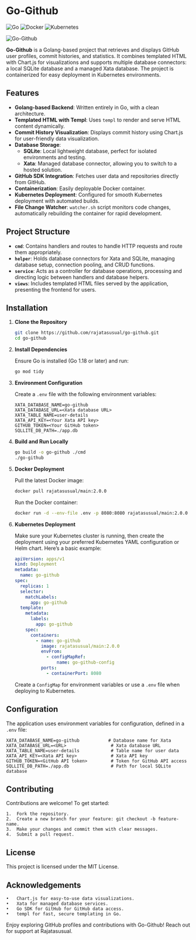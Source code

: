 # Go-Github

![Go](https://img.shields.io/badge/Go-1.23-blue) ![Docker](https://img.shields.io/badge/Docker-20.10-blue) ![Kubernetes](https://img.shields.io/badge/Kubernetes-1.21-blue)

![Go-Github](https://raw.githubusercontent.com/rajatasusual/go-github/refs/heads/main/favicon.ico)

**Go-Github** is a Golang-based project that retrieves and displays GitHub user profiles, commit histories, and statistics. It combines templated HTML with Chart.js for visualizations and supports multiple database connectors: a local SQLite database and a managed Xata database. The project is containerized for easy deployment in Kubernetes environments.

## Features

- **Golang-based Backend**: Written entirely in Go, with a clean architecture.
- **Templated HTML with Templ**: Uses `templ` to render and serve HTML content dynamically.
- **Commit History Visualization**: Displays commit history using Chart.js for user-friendly data visualization.
- **Database Storage**:
  - **SQLite**: Local lightweight database, perfect for isolated environments and testing.
  - **Xata**: Managed database connector, allowing you to switch to a hosted solution.
- **GitHub SDK Integration**: Fetches user data and repositories directly from GitHub.
- **Containerization**: Easily deployable Docker container.
- **Kubernetes Deployment**: Configured for smooth Kubernetes deployment with automated builds.
- **File Change Watcher**: `watcher.sh` script monitors code changes, automatically rebuilding the container for rapid development.

## Project Structure

- **`cmd`**: Contains handlers and routes to handle HTTP requests and route them appropriately.
- **`helper`**: Holds database connectors for Xata and SQLite, managing database setup, connection pooling, and CRUD functions.
- **`service`**: Acts as a controller for database operations, processing and directing logic between handlers and database helpers.
- **`views`**: Includes templated HTML files served by the application, presenting the frontend for users.

## Installation

1. **Clone the Repository**

    ```bash
    git clone https://github.com/rajatasusual/go-github.git
    cd go-github
    ```

2. **Install Dependencies**

    Ensure Go is installed (Go 1.18 or later) and run:

    ```bash
    go mod tidy
    ```

3. **Environment Configuration**

    Create a `.env` file with the following environment variables:

    ```dotenv
    XATA_DATABASE_NAME=go-github
    XATA_DATABASE_URL=<Xata database URL>
    XATA_TABLE_NAME=user-details
    XATA_API_KEY=<Your Xata API key>
    GITHUB_TOKEN=<Your GitHub token>
    SQLLITE_DB_PATH=./app.db
    ```

4. **Build and Run Locally**

    ```bash
    go build -o go-github ./cmd
    ./go-github
    ```

5. **Docker Deployment**

    Pull the latest Docker image:

    ```bash
    docker pull rajatasusual/main:2.0.0
    ```

    Run the Docker container:

    ```bash
    docker run -d --env-file .env -p 8080:8080 rajatasusual/main:2.0.0
    ```

6. **Kubernetes Deployment**

    Make sure your Kubernetes cluster is running, then create the deployment using your preferred Kubernetes YAML configuration or Helm chart. Here’s a basic example:

    ```yaml
    apiVersion: apps/v1
    kind: Deployment
    metadata:
      name: go-github
    spec:
      replicas: 1
      selector:
        matchLabels:
          app: go-github
      template:
        metadata:
          labels:
            app: go-github
        spec:
          containers:
            - name: go-github
              image: rajatasusual/main:2.0.0
              envFrom:
                - configMapRef:
                    name: go-github-config
              ports:
                - containerPort: 8080
    ```

    Create a `ConfigMap` for environment variables or use a `.env` file when deploying to Kubernetes.

## Configuration

The application uses environment variables for configuration, defined in a `.env` file:

```dotenv
XATA_DATABASE_NAME=go-github           # Database name for Xata
XATA_DATABASE_URL=<URL>                 # Xata database URL
XATA_TABLE_NAME=user-details            # Table name for user data
XATA_API_KEY=<Xata API key>             # Xata API key
GITHUB_TOKEN=<GitHub API token>         # Token for GitHub API access
SQLLITE_DB_PATH=./app.db                # Path for local SQLite database
```

## Contributing

Contributions are welcome! To get started:

	1.	Fork the repository.
	2.	Create a new branch for your feature: git checkout -b feature-name.
	3.	Make your changes and commit them with clear messages.
	4.	Submit a pull request.

## License

This project is licensed under the MIT License.

## Acknowledgements

	•	Chart.js for easy-to-use data visualizations.
	•	Xata for managed database services.
	•	Go SDK for GitHub for GitHub data access.
	•	templ for fast, secure templating in Go.

Enjoy exploring GitHub profiles and contributions with Go-Github! Reach out for support at Rajatasusual.
